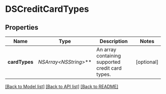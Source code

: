 # DSCreditCardTypes

## Properties
Name | Type | Description | Notes
------------ | ------------- | ------------- | -------------
**cardTypes** | **NSArray&lt;NSString*&gt;*** | An array containing supported credit card types. | [optional] 

[[Back to Model list]](../README.md#documentation-for-models) [[Back to API list]](../README.md#documentation-for-api-endpoints) [[Back to README]](../README.md)


